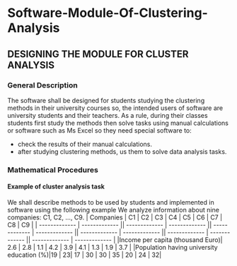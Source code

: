 # Software-Module-Of-Clustering-Analysis

## DESIGNING THE MODULE FOR CLUSTER ANALYSIS
### General Description
The software shall be designed for students studying the clustering methods in their university courses so, the intended users of software are university students and their teachers.
As a rule, during their classes students first study the methods then solve tasks using manual calculations or software such as Ms Excel so they need special software to:
-	check the results of their manual calculations.
-	after studying clustering methods, us them to solve data analysis tasks.

### Mathematical Procedures

#### Example of cluster analysis task
We shall describe methods to be used by students and implemented in software using the following example
We analyze information about nine companies: C1, C2, …, C9.
| Companies  | C1 | C2 | C3 | C4 | C5 | C6 | C7 | C8 | C9 |
| ------------- | ------------- || ------------- | ------------- || ------------- | ------------- || ------------- | ------------- || ------------- | ------------- || ------------- | ------------- |
|Income per capita (thousand Euro)| 2.6	| 2.8 |	1.1 |	4.2 |	3.9 |	4.1 |	1.3	| 1.9	| 3.7 |
|Population having university education (%)|19	| 23| 17 | 30 |	30 | 35	| 20 | 24	| 32|
